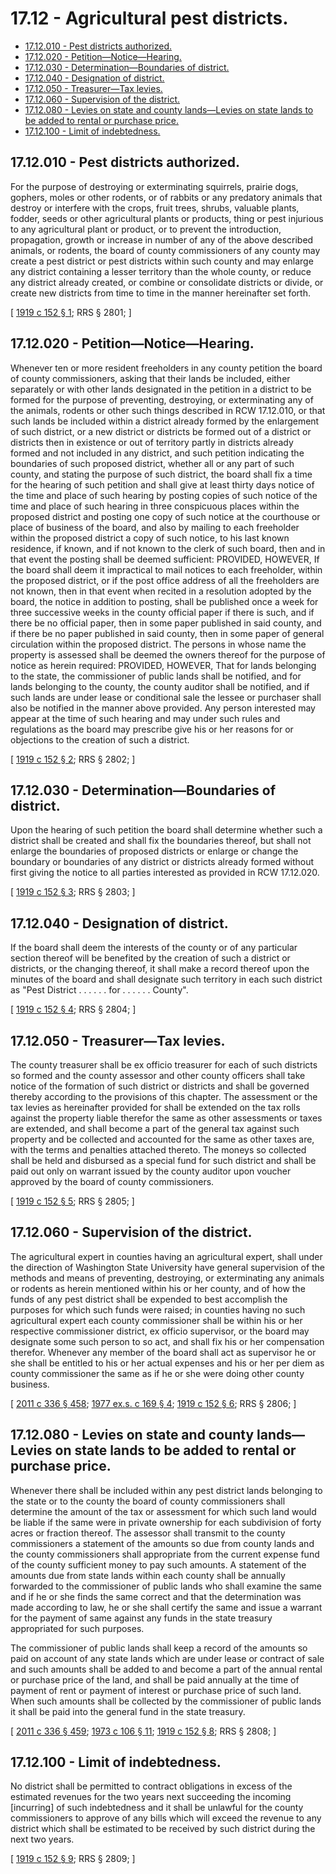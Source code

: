# 17.12 - Agricultural pest districts.
* [17.12.010 - Pest districts authorized.](#1712010---pest-districts-authorized)
* [17.12.020 - Petition—Notice—Hearing.](#1712020---petitionnoticehearing)
* [17.12.030 - Determination—Boundaries of district.](#1712030---determinationboundaries-of-district)
* [17.12.040 - Designation of district.](#1712040---designation-of-district)
* [17.12.050 - Treasurer—Tax levies.](#1712050---treasurertax-levies)
* [17.12.060 - Supervision of the district.](#1712060---supervision-of-the-district)
* [17.12.080 - Levies on state and county lands—Levies on state lands to be added to rental or purchase price.](#1712080---levies-on-state-and-county-landslevies-on-state-lands-to-be-added-to-rental-or-purchase-price)
* [17.12.100 - Limit of indebtedness.](#1712100---limit-of-indebtedness)
## 17.12.010 - Pest districts authorized.
For the purpose of destroying or exterminating squirrels, prairie dogs, gophers, moles or other rodents, or of rabbits or any predatory animals that destroy or interfere with the crops, fruit trees, shrubs, valuable plants, fodder, seeds or other agricultural plants or products, thing or pest injurious to any agricultural plant or product, or to prevent the introduction, propagation, growth or increase in number of any of the above described animals, or rodents, the board of county commissioners of any county may create a pest district or pest districts within such county and may enlarge any district containing a lesser territory than the whole county, or reduce any district already created, or combine or consolidate districts or divide, or create new districts from time to time in the manner hereinafter set forth.

\[ [1919 c 152 § 1](http://leg.wa.gov/CodeReviser/documents/sessionlaw/1919c152.pdf?cite=1919%20c%20152%20§%201); RRS § 2801; \]

## 17.12.020 - Petition—Notice—Hearing.
Whenever ten or more resident freeholders in any county petition the board of county commissioners, asking that their lands be included, either separately or with other lands designated in the petition in a district to be formed for the purpose of preventing, destroying, or exterminating any of the animals, rodents or other such things described in RCW 17.12.010, or that such lands be included within a district already formed by the enlargement of such district, or a new district or districts be formed out of a district or districts then in existence or out of territory partly in districts already formed and not included in any district, and such petition indicating the boundaries of such proposed district, whether all or any part of such county, and stating the purpose of such district, the board shall fix a time for the hearing of such petition and shall give at least thirty days notice of the time and place of such hearing by posting copies of such notice of the time and place of such hearing in three conspicuous places within the proposed district and posting one copy of such notice at the courthouse or place of business of the board, and also by mailing to each freeholder within the proposed district a copy of such notice, to his last known residence, if known, and if not known to the clerk of such board, then and in that event the posting shall be deemed sufficient: PROVIDED, HOWEVER, If the board shall deem it impractical to mail notices to each freeholder, within the proposed district, or if the post office address of all the freeholders are not known, then in that event when recited in a resolution adopted by the board, the notice in addition to posting, shall be published once a week for three successive weeks in the county official paper if there is such, and if there be no official paper, then in some paper published in said county, and if there be no paper published in said county, then in some paper of general circulation within the proposed district. The persons in whose name the property is assessed shall be deemed the owners thereof for the purpose of notice as herein required: PROVIDED, HOWEVER, That for lands belonging to the state, the commissioner of public lands shall be notified, and for lands belonging to the county, the county auditor shall be notified, and if such lands are under lease or conditional sale the lessee or purchaser shall also be notified in the manner above provided. Any person interested may appear at the time of such hearing and may under such rules and regulations as the board may prescribe give his or her reasons for or objections to the creation of such a district.

\[ [1919 c 152 § 2](http://leg.wa.gov/CodeReviser/documents/sessionlaw/1919c152.pdf?cite=1919%20c%20152%20§%202); RRS § 2802; \]

## 17.12.030 - Determination—Boundaries of district.
Upon the hearing of such petition the board shall determine whether such a district shall be created and shall fix the boundaries thereof, but shall not enlarge the boundaries of proposed districts or enlarge or change the boundary or boundaries of any district or districts already formed without first giving the notice to all parties interested as provided in RCW 17.12.020.

\[ [1919 c 152 § 3](http://leg.wa.gov/CodeReviser/documents/sessionlaw/1919c152.pdf?cite=1919%20c%20152%20§%203); RRS § 2803; \]

## 17.12.040 - Designation of district.
If the board shall deem the interests of the county or of any particular section thereof will be benefited by the creation of such a district or districts, or the changing thereof, it shall make a record thereof upon the minutes of the board and shall designate such territory in each such district as "Pest District . . . . . . for . . . . . . County".

\[ [1919 c 152 § 4](http://leg.wa.gov/CodeReviser/documents/sessionlaw/1919c152.pdf?cite=1919%20c%20152%20§%204); RRS § 2804; \]

## 17.12.050 - Treasurer—Tax levies.
The county treasurer shall be ex officio treasurer for each of such districts so formed and the county assessor and other county officers shall take notice of the formation of such district or districts and shall be governed thereby according to the provisions of this chapter. The assessment or the tax levies as hereinafter provided for shall be extended on the tax rolls against the property liable therefor the same as other assessments or taxes are extended, and shall become a part of the general tax against such property and be collected and accounted for the same as other taxes are, with the terms and penalties attached thereto. The moneys so collected shall be held and disbursed as a special fund for such district and shall be paid out only on warrant issued by the county auditor upon voucher approved by the board of county commissioners.

\[ [1919 c 152 § 5](http://leg.wa.gov/CodeReviser/documents/sessionlaw/1919c152.pdf?cite=1919%20c%20152%20§%205); RRS § 2805; \]

## 17.12.060 - Supervision of the district.
The agricultural expert in counties having an agricultural expert, shall under the direction of Washington State University have general supervision of the methods and means of preventing, destroying, or exterminating any animals or rodents as herein mentioned within his or her county, and of how the funds of any pest district shall be expended to best accomplish the purposes for which such funds were raised; in counties having no such agricultural expert each county commissioner shall be within his or her respective commissioner district, ex officio supervisor, or the board may designate some such person to so act, and shall fix his or her compensation therefor. Whenever any member of the board shall act as supervisor he or she shall be entitled to his or her actual expenses and his or her per diem as county commissioner the same as if he or she were doing other county business.

\[ [2011 c 336 § 458](http://lawfilesext.leg.wa.gov/biennium/2011-12/Pdf/Bills/Session%20Laws/Senate/5045.SL.pdf?cite=2011%20c%20336%20§%20458); [1977 ex.s. c 169 § 4](http://leg.wa.gov/CodeReviser/documents/sessionlaw/1977ex1c169.pdf?cite=1977%20ex.s.%20c%20169%20§%204); [1919 c 152 § 6](http://leg.wa.gov/CodeReviser/documents/sessionlaw/1919c152.pdf?cite=1919%20c%20152%20§%206); RRS § 2806; \]

## 17.12.080 - Levies on state and county lands—Levies on state lands to be added to rental or purchase price.
Whenever there shall be included within any pest district lands belonging to the state or to the county the board of county commissioners shall determine the amount of the tax or assessment for which such land would be liable if the same were in private ownership for each subdivision of forty acres or fraction thereof. The assessor shall transmit to the county commissioners a statement of the amounts so due from county lands and the county commissioners shall appropriate from the current expense fund of the county sufficient money to pay such amounts. A statement of the amounts due from state lands within each county shall be annually forwarded to the commissioner of public lands who shall examine the same and if he or she finds the same correct and that the determination was made according to law, he or she shall certify the same and issue a warrant for the payment of same against any funds in the state treasury appropriated for such purposes.

The commissioner of public lands shall keep a record of the amounts so paid on account of any state lands which are under lease or contract of sale and such amounts shall be added to and become a part of the annual rental or purchase price of the land, and shall be paid annually at the time of payment of rent or payment of interest or purchase price of such land. When such amounts shall be collected by the commissioner of public lands it shall be paid into the general fund in the state treasury.

\[ [2011 c 336 § 459](http://lawfilesext.leg.wa.gov/biennium/2011-12/Pdf/Bills/Session%20Laws/Senate/5045.SL.pdf?cite=2011%20c%20336%20§%20459); [1973 c 106 § 11](http://leg.wa.gov/CodeReviser/documents/sessionlaw/1973c106.pdf?cite=1973%20c%20106%20§%2011); [1919 c 152 § 8](http://leg.wa.gov/CodeReviser/documents/sessionlaw/1919c152.pdf?cite=1919%20c%20152%20§%208); RRS § 2808; \]

## 17.12.100 - Limit of indebtedness.
No district shall be permitted to contract obligations in excess of the estimated revenues for the two years next succeeding the incoming [incurring] of such indebtedness and it shall be unlawful for the county commissioners to approve of any bills which will exceed the revenue to any district which shall be estimated to be received by such district during the next two years.

\[ [1919 c 152 § 9](http://leg.wa.gov/CodeReviser/documents/sessionlaw/1919c152.pdf?cite=1919%20c%20152%20§%209); RRS § 2809; \]

